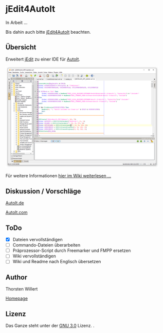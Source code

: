 # jEdit4AutoIt

In Arbeit ...

Bis dahin auch bitte [jEdit4AutoIt](http://jedit4autoit.thorsten-willert.de/) beachten.

## Übersicht
Erweitert [jEdit](http://www.jedit.org/) zu einer IDE für [AutoIt](http://www.autoitscript.com).

![jEdit4AutoIt](images/jEdit4AutoIt.png)

Für weitere Informationen [hier im Wiki weiterlesen ...](https://github.com/THWillert/jEdit4AutoIt/wiki)

## Diskussion / Vorschläge

[AutoIt.de](https://autoit.de/thread/3362-jedit-f%C3%BCr-autoit/)

[AutoIt.com](https://www.autoitscript.com/forum/topic/92418-jedit4autoit/)

## ToDo
- [X] Dateien vervollständigen
- [ ] Commando-Dateien überarbeiten
- [ ] Präprozessor-Script durch Freemarker und FMPP ersetzen
- [ ] Wiki vervollständigen
- [ ] Wiki und Readme nach Englisch übersetzen

## Author
Thorsten Willert

[Homepage](http://www.thorsten-willert.de/)

## Lizenz
Das Ganze steht unter der [GNU 3.0](https://github.com/THWillert/jEdit4AutoIt/blob/master/LICENSE) Lizenz.
.
